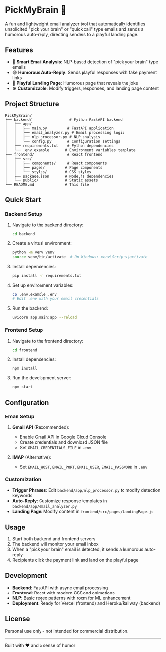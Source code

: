 # PickMyBrain 🧠

A fun and lightweight email analyzer tool that automatically identifies unsolicited "pick your brain" or "quick call" type emails and sends a humorous auto-reply, directing senders to a playful landing page.

## Features

- 🤖 **Smart Email Analysis**: NLP-based detection of "pick your brain" type emails
- 😄 **Humorous Auto-Reply**: Sends playful responses with fake payment links
- 🎨 **Playful Landing Page**: Humorous page that reveals the joke
- ⚙️ **Customizable**: Modify triggers, responses, and landing page content

## Project Structure

```
PickMyBrain/
├── backend/                 # Python FastAPI backend
│   ├── app/
│   │   ├── main.py         # FastAPI application
│   │   ├── email_analyzer.py # Email processing logic
│   │   ├── nlp_processor.py # NLP analysis
│   │   └── config.py       # Configuration settings
│   ├── requirements.txt    # Python dependencies
│   └── .env.example       # Environment variables template
├── frontend/               # React frontend
│   ├── src/
│   │   ├── components/     # React components
│   │   ├── pages/         # Page components
│   │   └── styles/        # CSS styles
│   ├── package.json       # Node.js dependencies
│   └── public/            # Static assets
└── README.md              # This file
```

## Quick Start

### Backend Setup

1. Navigate to the backend directory:
   ```bash
   cd backend
   ```

2. Create a virtual environment:
   ```bash
   python -m venv venv
   source venv/bin/activate  # On Windows: venv\Scripts\activate
   ```

3. Install dependencies:
   ```bash
   pip install -r requirements.txt
   ```

4. Set up environment variables:
   ```bash
   cp .env.example .env
   # Edit .env with your email credentials
   ```

5. Run the backend:
   ```bash
   uvicorn app.main:app --reload
   ```

### Frontend Setup

1. Navigate to the frontend directory:
   ```bash
   cd frontend
   ```

2. Install dependencies:
   ```bash
   npm install
   ```

3. Run the development server:
   ```bash
   npm start
   ```

## Configuration

### Email Setup

1. **Gmail API** (Recommended):
   - Enable Gmail API in Google Cloud Console
   - Create credentials and download JSON file
   - Set `GMAIL_CREDENTIALS_FILE` in `.env`

2. **IMAP** (Alternative):
   - Set `EMAIL_HOST`, `EMAIL_PORT`, `EMAIL_USER`, `EMAIL_PASSWORD` in `.env`

### Customization

- **Trigger Phrases**: Edit `backend/app/nlp_processor.py` to modify detection keywords
- **Auto-Reply**: Customize response templates in `backend/app/email_analyzer.py`
- **Landing Page**: Modify content in `frontend/src/pages/LandingPage.js`

## Usage

1. Start both backend and frontend servers
2. The backend will monitor your email inbox
3. When a "pick your brain" email is detected, it sends a humorous auto-reply
4. Recipients click the payment link and land on the playful page

## Development

- **Backend**: FastAPI with async email processing
- **Frontend**: React with modern CSS and animations
- **NLP**: Basic regex patterns with room for ML enhancement
- **Deployment**: Ready for Vercel (frontend) and Heroku/Railway (backend)

## License

Personal use only - not intended for commercial distribution.

---

Built with ❤️ and a sense of humor